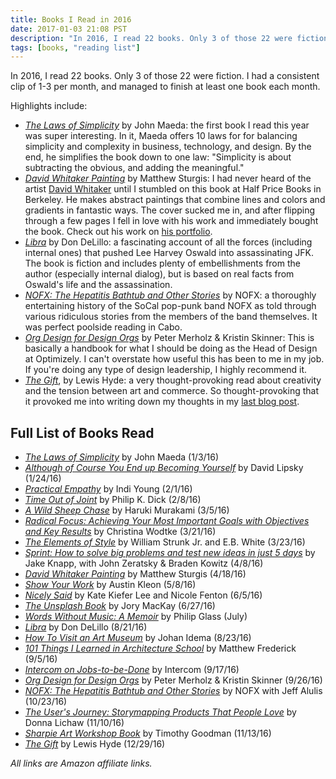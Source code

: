 ```yaml
---
title: Books I Read in 2016
date: 2017-01-03 21:08 PST
description: "In 2016, I read 22 books. Only 3 of those 22 were fiction. I had a consistent clip of 1-3 per month, and managed to finish at least one book each month."
tags: [books, "reading list"]
---
```


In 2016, I read 22 books. Only 3 of those 22 were fiction. I had a consistent clip of 1-3 per month, and managed to finish at least one book each month.

Highlights include:

- _[The Laws of Simplicity](http://amzn.to/2lBUF2B)_ by John Maeda: the first book I read this year was super interesting. In it, Maeda offers 10 laws for for balancing simplicity and complexity in business, technology, and design. By the end, he simplifies the book down to one law: "Simplicity is about subtracting the obvious, and adding the meaningful."
- _[David Whitaker Painting](http://amzn.to/2q72nay)_ by Matthew Sturgis: I had never heard of the artist [David Whitaker](https://en.wikipedia.org/wiki/David_Whitaker_(artist)) until I stumbled on this book at Half Price Books in Berkeley. He makes abstract paintings that combine lines and colors and gradients in fantastic ways. The cover sucked me in, and after flipping through a few pages I fell in love with his work and immediately bought the book. Check out his work on [his portfolio](http://www.davidwhitakerpaintings.com/portfolio_home.htm).
- _[Libra](http://amzn.to/2lBf9ZB)_ by Don DeLillo: a fascinating account of all the forces (including internal ones) that pushed Lee Harvey Oswald into assassinating JFK. The book is fiction and includes plenty of embellishments from the author (especially internal dialog), but is based on real facts from Oswald's life and the assassination.
- _[NOFX: The Hepatitis Bathtub and Other Stories](http://amzn.to/2C7rfka)_ by NOFX: a thoroughly entertaining history of the SoCal pop-punk band NOFX as told through various ridiculous stories from the members of the band themselves. It was perfect poolside reading in Cabo.
- _[Org Design for Design Orgs](http://amzn.to/2lCWKeI)_ by Peter Merholz & Kristin Skinner: This is basically a handbook for what I should be doing as the Head of Design at Optimizely. I can't overstate how useful this has been to me in my job. If you're doing any type of design leadership, I highly recommend it.
- _[The Gift](http://amzn.to/2EvewJq)_, by Lewis Hyde: a very thought-provoking read about creativity and the tension between art and commerce. So thought-provoking that it provoked me into writing down my thoughts in my [last blog post](/2016/12/31/thoughts-on-the-gift/).

## Full List of Books Read

* _[The Laws of Simplicity](http://amzn.to/2lBUF2B)_ by John Maeda (1/3/16)
* _[Although of Course You End up Becoming Yourself](http://amzn.to/2qeeF13)_ by David Lipsky (1/24/16)
* _[Practical Empathy](http://amzn.to/2C6zWeh)_ by Indi Young (2/1/16)
* _[Time Out of Joint](http://amzn.to/2lEKzOG)_ by Philip K. Dick (2/8/16)
* _[A Wild Sheep Chase](http://amzn.to/2C69Jwz)_ by Haruki Murakami (3/5/16)
* _[Radical Focus: Achieving Your Most Important Goals with Objectives and Key Results](http://amzn.to/2lCnDzG)_ by Christina Wodtke (3/21/16)
* _[The Elements of Style](http://amzn.to/2C8gcXP)_ by William Strunk Jr. and E.B. White (3/23/16)
* _[Sprint: How to solve big problems and test new ideas in just 5 days](http://amzn.to/2qeOZ4o)_ by Jake Knapp, with John Zeratsky & Braden Kowitz (4/8/16)
* _[David Whitaker Painting](http://amzn.to/2q72nay)_ by Matthew Sturgis (4/18/16)
* _[Show Your Work](http://amzn.to/2CAuQIk)_ by Austin Kleon (5/8/16)
* _[Nicely Said](http://amzn.to/2DLJvjn)_ by Kate Kiefer Lee and Nicole Fenton (6/5/16)
* _[The Unsplash Book](http://amzn.to/2EtgGJJ)_ by Jory MacKay (6/27/16)
* _[Words Without Music: A Memoir](http://amzn.to/2lBR7xD)_ by Philip Glass (July)
* _[Libra](http://amzn.to/2lBf9ZB)_ by Don DeLillo (8/21/16)
* _[How To Visit an Art Museum](http://amzn.to/2C8gqy9)_ by Johan Idema (8/23/16)
* _[101 Things I Learned in Architecture School](http://amzn.to/2CuzgmM)_ by Matthew Frederick (9/5/16)
* _[Intercom on Jobs-to-be-Done](https://www.intercom.com/books/jobs-to-be-done)_ by Intercom (9/17/16)
* _[Org Design for Design Orgs](http://amzn.to/2lCWKeI)_ by Peter Merholz & Kristin Skinner (9/26/16)
* _[NOFX: The Hepatitis Bathtub and Other Stories](http://amzn.to/2C7rfka)_ by NOFX with Jeff Alulis (10/23/16)
* _[The User's Journey: Storymapping Products That People Love](http://amzn.to/2DJBawy)_ by Donna Lichaw (11/10/16)
* _[Sharpie Art Workshop Book](http://amzn.to/2Crmcyi)_ by Timothy Goodman (11/13/16)
* _[The Gift](http://amzn.to/2EvewJq)_ by Lewis Hyde (12/29/16)

_All links are Amazon affiliate links._
